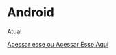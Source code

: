 # Android
Atual

<a href= "file:///C:/Users/Lucas/Desktop/ESTUDO/html-css/Exerc%C3%ADcios/desafio0010%20-%20Copia/android.html" > Acessar esse ou </a>
<a href="https://lucasozy3.github.io/Android/">Acessar Esse Aqui</a>

